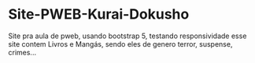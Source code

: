 # Site-PWEB-Kurai-Dokusho
Site pra aula de pweb, usando bootstrap 5, testando responsividade esse site contem Livros e Mangás, sendo eles de genero terror, suspense, crimes...
